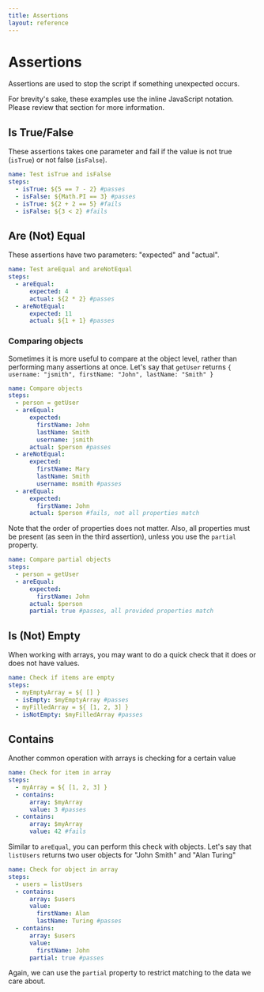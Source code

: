 ```yaml
---
title: Assertions
layout: reference
---
```

# Assertions

Assertions are used to stop the script if something unexpected occurs.

For brevity's sake, these examples use the inline JavaScript notation. Please review that 
section for more information.  

## Is True/False

These assertions takes one parameter and fail if the value is not true (`isTrue`)
or not false (`isFalse`).

```yaml
name: Test isTrue and isFalse
steps:
  - isTrue: ${5 == 7 - 2} #passes
  - isFalse: ${Math.PI == 3} #passes
  - isTrue: ${2 + 2 == 5} #fails
  - isFalse: ${3 < 2} #fails
```

## Are (Not) Equal

These assertions have two parameters: "expected" and "actual".

```yaml
name: Test areEqual and areNotEqual
steps:
  - areEqual:
      expected: 4
      actual: ${2 * 2} #passes
  - areNotEqual:
      expected: 11
      actual: ${1 + 1} #passes      
```

### Comparing objects

Sometimes it is more useful to compare at the object level, rather than performing
many assertions at once. Let's say that `getUser` returns 
`{ username: "jsmith", firstName: "John", lastName: "Smith" }` 

```yaml
name: Compare objects
steps:
  - person = getUser
  - areEqual:
      expected:
        firstName: John
        lastName: Smith
        username: jsmith
      actual: $person #passes
  - areNotEqual:
      expected:
        firstName: Mary
        lastName: Smith
        username: msmith #passes
  - areEqual:
      expected:
        firstName: John
      actual: $person #fails, not all properties match
```

Note that the order of properties does not matter. Also, all properties
must be present (as seen in the third assertion), unless you use the `partial`
property.

```yaml
name: Compare partial objects
steps:
  - person = getUser
  - areEqual:
      expected:
        firstName: John
      actual: $person
      partial: true #passes, all provided properties match
```

## Is (Not) Empty

When working with arrays, you may want to do a quick check that it does or
does not have values.

```yaml
name: Check if items are empty
steps:
  - myEmptyArray = ${ [] }
  - isEmpty: $myEmptyArray #passes
  - myFilledArray = ${ [1, 2, 3] }
  - isNotEmpty: $myFilledArray #passes
```

## Contains

Another common operation with arrays is checking for a certain value

```yaml
name: Check for item in array
steps:
  - myArray = ${ [1, 2, 3] }
  - contains:
      array: $myArray
      value: 3 #passes
  - contains:
      array: $myArray
      value: 42 #fails
```

Similar to `areEqual`, you can perform this check with objects. Let's say that `listUsers`
returns two user objects for "John Smith" and "Alan Turing"

```yaml
name: Check for object in array
steps:
  - users = listUsers
  - contains:
      array: $users
      value:
        firstName: Alan
        lastName: Turing #passes
  - contains:
      array: $users
      value:
        firstName: John
      partial: true #passes
```

Again, we can use the `partial` property to restrict matching to the data we
care about.
